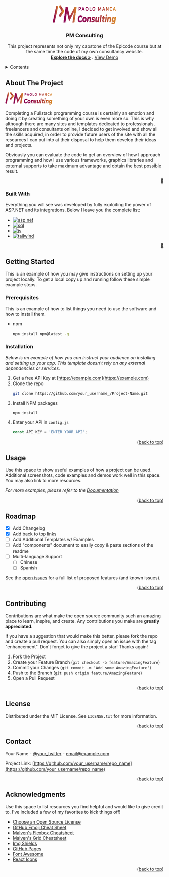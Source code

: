
<div align="center">
  <a href="www.paolomancaconsulting.com" id="top">
    <img src="https://github.com/Paolomanca90/DHConsulting/blob/master/DHConsulting/Content/Img/Logo-2.png" alt="Logo" width="200" height="60">
  </a>

  <h3 align="center">PM Consulting</h3>

  <p align="center">
    This project represents not only my capstone of the Epicode course but at the same time the code of my own consultancy website.
    <br />
    <a href="https://github.com/Paolomanca90/DHConsulting"><strong>Explore the docs »</strong></a>
    .
    <a href="www.paolomancaconsulting.com">View Demo</a>
  </p>
</div>



<!-- TABLE OF CONTENTS -->
<details>
  <summary>Contents</summary>
  <ol>
    <li>
      <a href="#about-the-project">About The Project</a>
      <ul>
        <li><a href="#built-with">Built With</a></li>
      </ul>
    </li>
    <li>
      <a href="#getting-started">Getting Started</a>
      <ul>
        <li><a href="#prerequisites">Prerequisites</a></li>
        <li><a href="#installation">Installation</a></li>
      </ul>
    </li>
    <li><a href="#usage">Usage</a></li>
    <li><a href="#roadmap">Roadmap</a></li>
    <li><a href="#contact">Contact</a></li>
    <li><a href="#acknowledgments">Acknowledgments</a></li>
  </ol>
</details>



<!-- ABOUT THE PROJECT -->
## About The Project

<img src="https://github.com/Paolomanca90/DHConsulting/blob/master/DHConsulting/Content/Img/Logo-2.png" alt="Logo" width="150" height="40" id="about">

Completing a Fullstack programming course is certainly an emotion and doing it by creating something of your own is even more so. This is why although there are many sites and templates dedicated to professionals, freelancers and consultants online, I decided to get involved and show all the skills acquired, in order to provide future users of the site with all the resources I can put into at their disposal to help them develop their ideas and projects.

Obviously you can evaluate the code to get an overview of how I approach programming and how I use various frameworks, graphics libraries and external supports to take maximum advantage and obtain the best possible result.

<p align="right"><a href="#top">🔼</a></p>



### Built With

Everything you will see was developed by fully exploiting the power of ASP.NET and its integrations. Below I leave you the complete list:

<ul>
  <li>
    <a href="https://dotnet.microsoft.com/pt-br/learn/aspnet/what-is-aspnet">
    <img src="https://www.easyask.com/wp-content/uploads/2019/02/asp.net-logo-MSA-Technosoft.png" alt="asp.net"              width="100" height="40">
  </a>
  </li>
  <li>
    <a href="https://www.microsoft.com/en-us/sql-server/sql-server-downloads">
    <img src="https://www.cbssolutions.co.uk/wp-content/uploads/2016/07/1768.sql_logo.png" alt="sql"              width="100" height="40">
  </a>
  </li>
  <li>
    <a href="https://www.javascript.com/">
    <img src="https://logowik.com/content/uploads/images/3799-javascript.jpg" alt="js" width="60" height="40">
  </a>
  </li>
  <li>
    <a href="https://tailwindcss.com/">
    <img src="https://upload.wikimedia.org/wikipedia/commons/thumb/9/95/Tailwind_CSS_logo.svg/1280px-Tailwind_CSS_logo.svg.png" alt="tailwind"              width="100" height="40">
  </a>
  </li>
</ul>

<p align="right"><a href="#top">🔼</a></p>



<!-- GETTING STARTED -->
## Getting Started

This is an example of how you may give instructions on setting up your project locally.
To get a local copy up and running follow these simple example steps.

### Prerequisites

This is an example of how to list things you need to use the software and how to install them.
* npm
  ```sh
  npm install npm@latest -g
  ```

### Installation

_Below is an example of how you can instruct your audience on installing and setting up your app. This template doesn't rely on any external dependencies or services._

1. Get a free API Key at [https://example.com](https://example.com)
2. Clone the repo
   ```sh
   git clone https://github.com/your_username_/Project-Name.git
   ```
3. Install NPM packages
   ```sh
   npm install
   ```
4. Enter your API in `config.js`
   ```js
   const API_KEY = 'ENTER YOUR API';
   ```

<p align="right">(<a href="#readme-top">back to top</a>)</p>



<!-- USAGE EXAMPLES -->
## Usage

Use this space to show useful examples of how a project can be used. Additional screenshots, code examples and demos work well in this space. You may also link to more resources.

_For more examples, please refer to the [Documentation](https://example.com)_

<p align="right">(<a href="#readme-top">back to top</a>)</p>



<!-- ROADMAP -->
## Roadmap

- [x] Add Changelog
- [x] Add back to top links
- [ ] Add Additional Templates w/ Examples
- [ ] Add "components" document to easily copy & paste sections of the readme
- [ ] Multi-language Support
    - [ ] Chinese
    - [ ] Spanish

See the [open issues](https://github.com/othneildrew/Best-README-Template/issues) for a full list of proposed features (and known issues).

<p align="right">(<a href="#readme-top">back to top</a>)</p>



<!-- CONTRIBUTING -->
## Contributing

Contributions are what make the open source community such an amazing place to learn, inspire, and create. Any contributions you make are **greatly appreciated**.

If you have a suggestion that would make this better, please fork the repo and create a pull request. You can also simply open an issue with the tag "enhancement".
Don't forget to give the project a star! Thanks again!

1. Fork the Project
2. Create your Feature Branch (`git checkout -b feature/AmazingFeature`)
3. Commit your Changes (`git commit -m 'Add some AmazingFeature'`)
4. Push to the Branch (`git push origin feature/AmazingFeature`)
5. Open a Pull Request

<p align="right">(<a href="#readme-top">back to top</a>)</p>



<!-- LICENSE -->
## License

Distributed under the MIT License. See `LICENSE.txt` for more information.

<p align="right">(<a href="#readme-top">back to top</a>)</p>



<!-- CONTACT -->
## Contact

Your Name - [@your_twitter](https://twitter.com/your_username) - email@example.com

Project Link: [https://github.com/your_username/repo_name](https://github.com/your_username/repo_name)

<p align="right">(<a href="#readme-top">back to top</a>)</p>



<!-- ACKNOWLEDGMENTS -->
## Acknowledgments

Use this space to list resources you find helpful and would like to give credit to. I've included a few of my favorites to kick things off!

* [Choose an Open Source License](https://choosealicense.com)
* [GitHub Emoji Cheat Sheet](https://www.webpagefx.com/tools/emoji-cheat-sheet)
* [Malven's Flexbox Cheatsheet](https://flexbox.malven.co/)
* [Malven's Grid Cheatsheet](https://grid.malven.co/)
* [Img Shields](https://shields.io)
* [GitHub Pages](https://pages.github.com)
* [Font Awesome](https://fontawesome.com)
* [React Icons](https://react-icons.github.io/react-icons/search)

<p align="right">(<a href="#readme-top">back to top</a>)</p>

